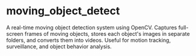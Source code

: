 # moving_object_detect
A real-time moving object detection system using OpenCV. Captures full-screen frames of moving objects, stores each object's images in separate folders, and converts them into videos. Useful for motion tracking, surveillance, and object behavior analysis.
